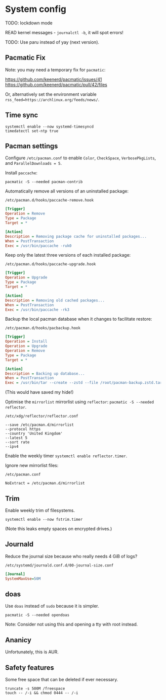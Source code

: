 # System config

TODO: lockdown mode

READ kernel messages - `journalctl -b`, it will spot errors!

TODO: Use paru instead of yay (next version).

## Pacmatic Fix

Note: you may need a temporary fix for `pacmatic`:

<https://github.com/keenerd/pacmatic/issues/41>
<https://github.com/keenerd/pacmatic/pull/42/files>

Or, alternatively set the environment variable `rss_feed=https://archlinux.org/feeds/news/`.

## Time sync

```
systemctl enable --now systemd-timesyncd
timedatectl set-ntp true
```

## Pacman settings

Configure `/etc/pacman.conf` to enable `Color`, `CheckSpace`, `VerbosePkgLists`, and `ParallelDownloads = 5`.

Install `paccache`:

```
pacmatic -S --needed pacman-contrib
```

Automatically remove all versions of an uninstalled package:

`/etc/pacman.d/hooks/paccache-remove.hook`

```ini
[Trigger]
Operation = Remove
Type = Package
Target = *

[Action]
Description = Removing package cache for uninstalled packages...
When = PostTransaction
Exec = /usr/bin/paccache -ruk0
```

Keep only the latest three versions of each installed package:

`/etc/pacman.d/hooks/paccache-upgrade.hook`


```ini
[Trigger]
Operation = Upgrade
Type = Package
Target = *

[Action]
Description = Removing old cached packages...
When = PostTransaction
Exec = /usr/bin/paccache -rk3
```

Backup the local pacman database when it changes to facilitate restore:

`/etc/pacman.d/hooks/pacbackup.hook`

```ini
[Trigger]
Operation = Install
Operation = Upgrade
Operation = Remove
Type = Package
Target = *

[Action]
Description = Backing up database...
When = PostTransaction
Exec = /usr/bin/tar --create --zstd --file /root/pacman-backup.zstd.tar --directory / var/lib/pacman/local
```

(This would have saved my hide!)

Optimise the `mirrorlist` mirrorlist using `reflector`: `pacmatic -S --needed reflector`.

`/etc/xdg/reflector/reflector.conf`

```
--save /etc/pacman.d/mirrorlist
--protocol https
--country 'United Kingdom'
--latest 5
--sort rate
--ipv4
```

Enable the weekly timer `systemctl enable reflector.timer`.

Ignore new mirrorlist files:

`/etc/pacman.conf`

```
NoExtract = /etc/pacman.d/mirrorlist
```

## Trim

Enable weekly trim of filesystems.

```terminal
systemctl enable --now fstrim.timer
```

(Note this leaks empty spaces on encrypted drives.)

## Journald

Reduce the journal size because who really needs 4 GiB of logs?

`/etc/systemd/journald.conf.d/00-journal-size.conf`

```ini
[Journal]
SystemMaxUse=50M
```

## doas

Use `doas` instead of `sudo` because it is simpler.

```terminal
pacmatic -S --needed opendoas
```

Note: Consider not using this and opening a tty with root instead.

## Ananicy

Unfortunately, this is AUR.

## Safety features

Some free space that can be deleted if ever necessary.

```
truncate -s 500M /freespace
touch -- /-i && chmod 0444 -- /-i
```
